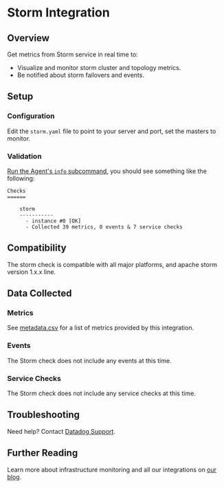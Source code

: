# Storm Integration

## Overview

Get metrics from Storm service in real time to:

* Visualize and monitor storm cluster and topology metrics.
* Be notified about storm failovers and events.

## Setup

### Configuration

Edit the `storm.yaml` file to point to your server and port, set the masters to monitor.

### Validation

[Run the Agent's `info` subcommand](https://docs.datadoghq.com/agent/faq/agent-status-and-information/), you should see something like the following:

    Checks
    ======

        storm
        -----------
          - instance #0 [OK]
          - Collected 39 metrics, 0 events & 7 service checks

## Compatibility

The storm check is compatible with all major platforms, and apache storm version 1.x.x line.

## Data Collected
### Metrics
See [metadata.csv](https://github.com/DataDog/integrations-extras/blob/master/storm/metadata.csv) for a list of metrics provided by this integration.

### Events
The Storm check does not include any events at this time.

### Service Checks
The Storm check does not include any service checks at this time.

## Troubleshooting
Need help? Contact [Datadog Support](http://docs.datadoghq.com/help/).

## Further Reading

Learn more about infrastructure monitoring and all our integrations on [our blog](https://www.datadoghq.com/blog/).